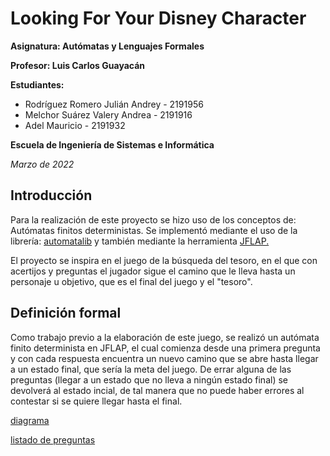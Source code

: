 # Looking For Your Disney Character
**Asignatura: Autómatas y Lenguajes Formales**

**Profesor: Luis Carlos Guayacán**

**Estudiantes:**
- Rodríguez Romero Julián Andrey - 2191956
- Melchor Suárez Valery Andrea - 2191916
- Adel Mauricio - 2191932

**Escuela de Ingeniería de Sistemas e Informática**

*Marzo de 2022*

## Introducción
Para la realización de este proyecto se hizo uso de los conceptos de: Autómatas finitos deterministas. Se implementó mediante el uso de la librería: [automatalib]() y también mediante la herramienta [JFLAP.](https://softfamous.com/postdownload-file/jflap/8447/3913/) 

El proyecto se inspira en el juego de la búsqueda del tesoro, en el que con acertijos y preguntas el jugador sigue el camino que le lleva hasta un personaje u objetivo, que es el final del juego y el "tesoro".

## Definición formal
Como trabajo previo a la elaboración de este juego, se realizó un autómata finito determinista en JFLAP, el cual comienza desde una primera pregunta y con cada respuesta encuentra un nuevo camino que se abre hasta llegar a un estado final, que sería la meta del juego. 
De errar alguna de las preguntas (llegar a un estado que no lleva a ningún estado final) se devolverá al estado incial, de tal manera que no puede haber errores al contestar si se quiere llegar hasta el final. 

[diagrama](https://drive.google.com/file/d/1L84QrK-ZzK6i7SItDVY4-i_CtHq1usYo/view?usp=sharing)

[listado de preguntas](https://drive.google.com/file/d/1cjxeoveqF0qUlD7x8UZh7IiKzrFdxMNw/view?usp=sharing)

